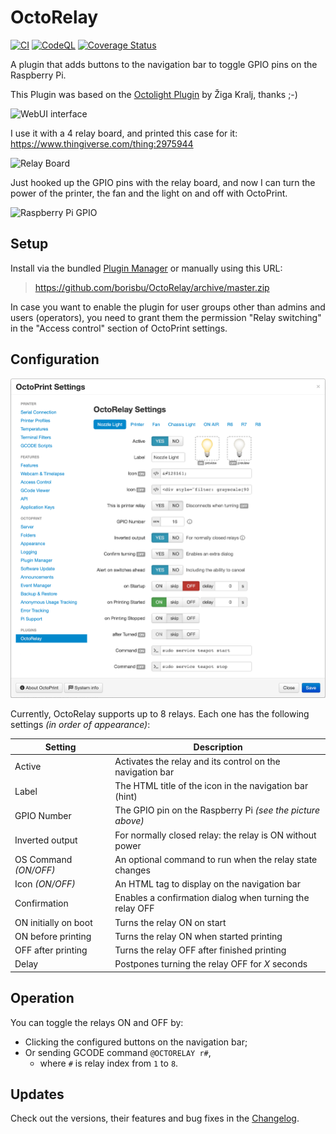 # OctoRelay

[![CI](https://github.com/borisbu/OctoRelay/actions/workflows/CI.yaml/badge.svg)](https://github.com/borisbu/OctoRelay/actions/workflows/CI.yaml)
[![CodeQL](https://github.com/borisbu/OctoRelay/actions/workflows/codeql.yml/badge.svg)](https://github.com/borisbu/OctoRelay/actions/workflows/codeql.yml)
[![Coverage Status](https://coveralls.io/repos/github/borisbu/OctoRelay/badge.svg?branch=master)](https://coveralls.io/github/borisbu/OctoRelay?branch=master)

A plugin that adds buttons to the navigation bar to toggle GPIO pins on the Raspberry Pi.

This Plugin was based on the [Octolight Plugin](https://github.com/gigibu5/OctoLight) by Žiga Kralj, thanks ;-)

![WebUI interface](img/screenshot.png)

I use it with a 4 relay board, and printed this case for it:
https://www.thingiverse.com/thing:2975944

![Relay Board](img/relay-raspberry.jpg)

Just hooked up the GPIO pins with the relay board, and now I can turn the power of the printer,
the fan and the light on and off with OctoPrint.

![Raspberry Pi GPIO](img/rpi_gpio.png)

## Setup

Install via the bundled [Plugin Manager](https://docs.octoprint.org/en/master/bundledplugins/pluginmanager.html)
or manually using this URL:

> https://github.com/borisbu/OctoRelay/archive/master.zip

In case you want to enable the plugin for user groups other than admins and users (operators), you need to 
grant them the permission "Relay switching" in the "Access control" section of OctoPrint settings.

## Configuration

![Settings panel](img/settings.png)

Currently, OctoRelay supports up to 8 relays.
Each one has the following settings *(in order of appearance)*:

| Setting               | Description                                                |
|-----------------------|------------------------------------------------------------|
| Active                | Activates the relay and its control on the navigation bar  |
| Label                 | The HTML title of the icon in the navigation bar (hint)    |
| GPIO Number           | The GPIO pin on the Raspberry Pi *(see the picture above)* |
| Inverted output       | For normally closed relay: the relay is ON without power   |
| OS Command *(ON/OFF)* | An optional command to run when the relay state changes    |
| Icon *(ON/OFF)*       | An HTML tag to display on the navigation bar               |
| Confirmation          | Enables a confirmation dialog when turning the relay OFF   |
| ON initially on boot  | Turns the relay ON on start                                |
| ON before printing    | Turns the relay ON when started printing                   |
| OFF after printing    | Turns the relay OFF after finished printing                |
| Delay                 | Postpones turning the relay OFF for *X* seconds            |

## Operation

You can toggle the relays ON and OFF by:

- Clicking the configured buttons on the navigation bar;
- Or sending GCODE command `@OCTORELAY r#`,
  - where `#` is relay index from `1` to `8`.

## Updates

Check out the versions, their features and bug fixes in the [Changelog](CHANGELOG.md).
